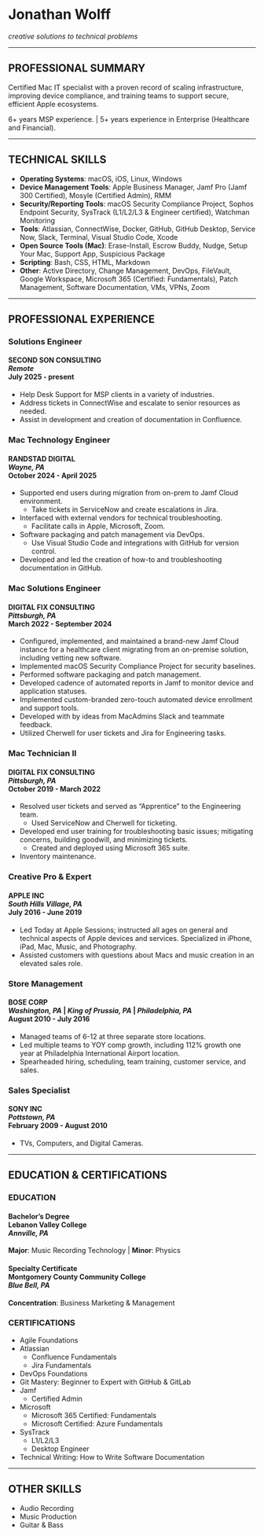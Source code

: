 # Jonathan Wolff
*creative solutions to technical problems*

***

## PROFESSIONAL SUMMARY

Certified Mac IT specialist with a proven record of scaling infrastructure, improving device compliance, and training teams to support secure, efficient Apple ecosystems.

6+ years MSP experience. | 5+ years experience in Enterprise (Healthcare and Financial).

***

## TECHNICAL SKILLS
- **Operating Systems**: macOS, iOS, Linux, Windows
- **Device Management Tools**: Apple Business Manager, Jamf Pro (Jamf 300 Certified), Mosyle (Certified Admin), RMM
- **Security/Reporting Tools**: macOS Security Compliance Project, Sophos Endpoint Security, SysTrack (L1/L2/L3 & Engineer certified), Watchman Monitoring
- **Tools**: Atlassian, ConnectWise, Docker, GitHub, GitHub Desktop, Service Now, Slack, Terminal, Visual Studio Code, Xcode
- **Open Source Tools (Mac)**: Erase-Install, Escrow Buddy, Nudge, Setup Your Mac, Support App, Suspicious Package
- **Scripting**: Bash, CSS, HTML, Markdown
- **Other**: Active Directory, Change Management, DevOps, FileVault, Google Workspace, Microsoft 365 (Certified: Fundamentals), Patch Management, Software Documentation, VMs, VPNs, Zoom

***

## PROFESSIONAL EXPERIENCE

### Solutions Engineer
#### SECOND SON CONSULTING <br> *Remote* <br> July 2025 - present
- Help Desk Support for MSP clients in a variety of industries.
- Address tickets in ConnectWise and escalate to senior resources as needed.
- Assist in development and creation of documentation in Confluence.


### Mac Technology Engineer
#### RANDSTAD DIGITAL <br> *Wayne, PA* <br> October 2024 - April 2025
- Supported end users during migration from on-prem to Jamf Cloud environment.
    - Take tickets in ServiceNow and create escalations in Jira.
- Interfaced with external vendors for technical troubleshooting.
    - Facilitate calls in Apple, Microsoft, Zoom.
- Software packaging and patch management via DevOps.
    - Use Visual Studio Code and integrations with GitHub for version control.
- Developed and led the creation of how-to and troubleshooting documentation in GitHub.

### Mac Solutions Engineer
#### DIGITAL FIX CONSULTING <br> *Pittsburgh, PA* <br> March 2022 - September 2024
- Configured, implemented, and maintained a brand-new Jamf Cloud instance for a healthcare client migrating from an on-premise solution, including vetting new software.
- Implemented macOS Security Compliance Project for security baselines.
- Performed software packaging and patch management.
- Developed cadence of automated reports in Jamf to monitor device and application statuses.
- Implemented custom-branded zero-touch automated device enrollment and support tools.
- Developed with by ideas from MacAdmins Slack and teammate feedback.
- Utilized Cherwell for user tickets and Jira for Engineering tasks.

### Mac Technician II
#### DIGITAL FIX CONSULTING <br> *Pittsburgh, PA* <br> October 2019 - March 2022
- Resolved user tickets and served as “Apprentice” to the Engineering team.
    - Used ServiceNow and Cherwell for ticketing.
- Developed end user training for troubleshooting basic issues; mitigating concerns, building goodwill, and minimizing tickets.
    - Created and deployed using Microsoft 365 suite.
- Inventory maintenance.

### Creative Pro & Expert
#### APPLE INC <br> *South Hills Village, PA* <br> July 2016 - June 2019
- Led Today at Apple Sessions; instructed all ages on general and technical aspects of Apple devices and services. Specialized in iPhone, iPad, Mac, Music, and Photography. 
- Assisted customers with questions about Macs and music creation in an elevated sales role.

### Store Management
#### BOSE CORP <br> *Washington, PA* | *King of Prussia, PA* | *Philadelphia, PA* <br> August 2010 - July 2016
- Managed teams of 6-12 at three separate store locations.
- Led multiple teams to YOY comp growth, including 112% growth one year at Philadelphia International Airport location.
- Spearheaded hiring, scheduling, team training, customer service, and sales.

### Sales Specialist
#### SONY INC <br> *Pottstown, PA* <br> February 2009 - August 2010
- TVs, Computers, and Digital Cameras.

***

## EDUCATION & CERTIFICATIONS

### EDUCATION
#### Bachelor’s Degree <br> Lebanon Valley College <br> *Annville, PA*
**Major**: Music Recording Technology | **Minor**: Physics

#### Specialty Certificate <br> Montgomery County Community College <br> *Blue Bell, PA*
**Concentration**: Business Marketing & Management

### CERTIFICATIONS
- Agile Foundations
- Atlassian
    - Confluence Fundamentals
    - Jira Fundamentals
- DevOps Foundations
- Git Mastery: Beginner to Expert with GitHub & GitLab
- Jamf
    - Certified Admin
- Microsoft
    - Microsoft 365 Certified: Fundamentals
    - Microsoft Certified: Azure Fundamentals
- SysTrack
    - L1/L2/L3
    - Desktop Engineer
- Technical Writing: How to Write Software Documentation

***

## OTHER SKILLS
- Audio Recording
- Music Production
- Guitar & Bass
